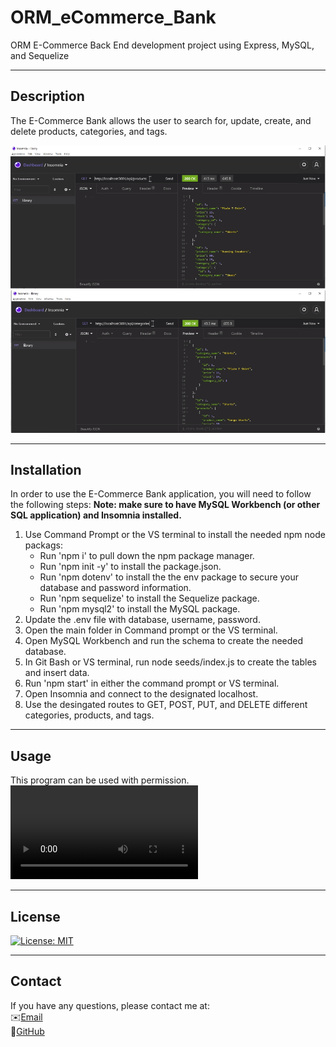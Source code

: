 # ORM_eCommerce_Bank

ORM E-Commerce Back End development project using Express, MySQL, and Sequelize

---

## Description

The E-Commerce Bank allows the user to search for, update, create, and delete products, categories, and tags.

![screenshot1](./assets/screenshot1.PNG)\
![screenshot2](./assets/screenshot2.PNG)

---

## Installation

In order to use the E-Commerce Bank application, you will need to follow the following steps:
**Note: make sure to have MySQL Workbench (or other SQL application) and Insomnia installed.**

1. Use Command Prompt or the VS terminal to install the needed npm node packags:
   - Run 'npm i' to pull down the npm package manager.
   - Run 'npm init -y' to install the package.json.
   - Run 'npm dotenv' to install the the env package to secure your database and password information.
   - Run 'npm sequelize' to install the Sequelize package.
   - Run 'npm mysql2' to install the MySQL package.
2. Update the .env file with database, username, password.
3. Open the main folder in Command prompt or the VS terminal.
4. Open MySQL Workbench and run the schema to create the needed database.
5. In Git Bash or VS terminal, run node seeds/index.js to create the tables and insert data.
6. Run 'npm start' in either the command prompt or VS terminal.
7. Open Insomnia and connect to the designated localhost.
8. Use the desingated routes to GET, POST, PUT, and DELETE different categories, products, and tags.

---

## Usage

This program can be used with permission.
![Walkthrough_Video](.assets/ORM_eCommerce1.mp4)

---

## License

[![License: MIT](https://img.shields.io/badge/License-MIT-yellow.svg)](https://opensource.org/licenses/MIT)

---

## Contact

If you have any questions, please contact me at:\
✉️[Email](mailto:hrkoren@gmail.com)\
📂[GitHub](https://github.com/hrkoren)
